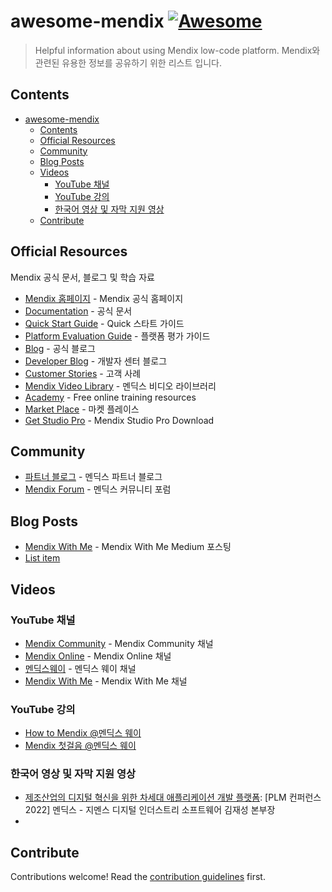 # awesome-mendix [![Awesome](https://awesome.re/badge.svg)](https://awesome.re)

> Helpful information about using Mendix low-code platform. Mendix와 관련된 유용한 정보를 공유하기 위한 리스트 입니다.


## Contents

- [awesome-mendix ](#awesome-mendix-)
  - [Contents](#contents)
  - [Official Resources](#official-resources)
  - [Community](#community)
  - [Blog Posts](#blog-posts)
  - [Videos](#videos)
    - [YouTube 채널](#youtube-채널)
    - [YouTube 강의](#youtube-강의)
    - [한국어 영상 및 자막 지원 영상](#한국어-영상-및-자막-지원-영상)
  - [Contribute](#contribute)


## Official Resources

Mendix 공식 문서, 블로그 및 학습 자료

- [Mendix 홈페이지](https://www.mendix.com/) - Mendix 공식 홈페이지
- [Documentation](https://docs.mendix.com/) - 공식 문서
- [Quick Start Guide](https://docs.mendix.com/quickstarts/) - Quick 스타트 가이드
- [Platform Evaluation Guide](https://www.mendix.com/evaluation-guide/) - 플랫폼 평가 가이드 
- [Blog](https://www.mendix.com/blog/) - 공식 블로그
- [Developer Blog](https://www.mendix.com/developer-center/blog/) - 개발자 센터 블로그
- [Customer Stories](https://www.mendix.com/customer-stories/) - 고객 사례 
- [Mendix Video Library](https://www.mendix.com/videos/) - 멘딕스 비디오 라이브러리
- [Academy](https://academy.mendix.com/link/home) - Free online training resources
- [Market Place](https://marketplace.mendix.com/) - 마켓 플레이스 
- [Get Studio Pro](https://marketplace.mendix.com/link/studiopro/) - Mendix Studio Pro Download



## Community

- [파트너 블로그](https://www.mendix.com/partners/blog/) - 멘딕스 파트너 블로그
- [Mendix Forum](https://community.mendix.com/index3.html) - 멘딕스 커뮤니티 포럼


## Blog Posts

- [Mendix With Me](https://mendixwithme.medium.com/) - Mendix With Me Medium 포스팅
- [List item](http://example.com)

## Videos

### YouTube 채널

- [Mendix Community](https://www.youtube.com/c/MendixCommunity) - Mendix Community 채널
- [Mendix Online](https://www.youtube.com/@MendixOnline) - Mendix Online 채널
- [멘딕스웨이](https://www.youtube.com/@mendix-way) - 멘딕스 웨이 채널
- [Mendix With Me](https://www.youtube.com/@MendixWithMe) - Mendix With Me 채널

### YouTube 강의

- [How to Mendix @멘딕스 웨이](https://www.youtube.com/playlist?list=PL7GqMLQw_99Rd6qft0mfZnzKXc7czL2uo)
- [Mendix 첫걸음 @멘딕스 웨이](https://www.youtube.com/playlist?list=PL7GqMLQw_99Saf3QDoXB3cxXDCZHOYcLF)

### 한국어 영상 및 자막 지원 영상

- [제조산업의 디지털 혁신을 위한 차세대 애플리케이션 개발 플랫폼](https://youtu.be/hycW2MzUyXc?si=_faL8F7stQC5kVgb): [PLM 컨퍼런스 2022] 멘딕스 - 지멘스 디지털 인더스트리 소프트웨어 김재성 본부장
- 

## Contribute

Contributions welcome! Read the [contribution guidelines](contributing.md) first.
